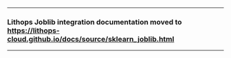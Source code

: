 ___
### Lithops Joblib integration documentation moved to https://lithops-cloud.github.io/docs/source/sklearn_joblib.html
___

